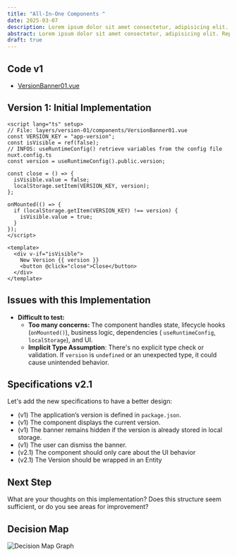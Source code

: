 ```yaml
---
title: "All-In-One Components "
date: 2025-03-07
description: Lorem ipsum dolor sit amet consectetur, adipisicing elit. Repellendus assumenda deleniti itaque molestias odio quidem praesentium, numquam veniam animi ipsam velit iure atque delectus debitis quisquam tempore optio ea corrupti.
abstract: Lorem ipsum dolor sit amet consectetur, adipisicing elit. Repellendus assumenda deleniti itaque molestias odio quidem praesentium, numquam veniam animi ipsam velit iure atque delectus debitis quisquam tempore optio ea corrupti.
draft: true
---
```


## Code v1

- [VersionBanner01.vue](https://github.com/jeromeabel/nuxt-clean-architecture/blob/feat/version-banner/layers/version-01/components/VersionBanner01.vue)

## Version 1: Initial Implementation

```vue
<script lang="ts" setup>
// File: layers/version-01/components/VersionBanner01.vue
const VERSION_KEY = "app-version";
const isVisible = ref(false);
// INFOS: useRuntimeConfig() retrieve variables from the config file nuxt.config.ts
const version = useRuntimeConfig().public.version;

const close = () => {
  isVisible.value = false;
  localStorage.setItem(VERSION_KEY, version);
};

onMounted(() => {
  if (localStorage.getItem(VERSION_KEY) !== version) {
    isVisible.value = true;
  }
});
</script>

<template>
  <div v-if="isVisible">
    New Version {{ version }}
    <button @click="close">Close</button>
  </div>
</template>
```

## Issues with this Implementation

- **Difficult to test:**
  - **Too many concerns:** The component handles state, lifecycle hooks (`onMounted()`), business logic, dependencies ( `useRuntimeConfig`, `localStorage`), and UI.
  - **Implicit Type Assumption**: There's no explicit type check or validation. If `version` is `undefined` or an unexpected type, it could cause unintended behavior.

## Specifications v2.1

Let's add the new specifications to have a better design:

- (v1) The application’s version is defined in `package.json`.
- (v1) The component displays the current version.
- (v1) The banner remains hidden if the version is already stored in local storage.
- (v1) The user can dismiss the banner.
- (v2.1) The component should only care about the UI behavior
- (v2.1) The Version should be wrapped in an Entity

## Next Step

What are your thoughts on this implementation? Does this structure seem sufficient, or do you see areas for improvement?

## Decision Map

![Decision Map Graph](/blog/testing-a-simple-nuxt-feature/02-all-in-one-component.svg)
